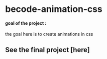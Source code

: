 # becode-animation-css

#### goal of the project :

the goal here is to create animations in css

## See the final project [here]
